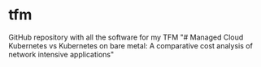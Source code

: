 # tfm
GitHub repository with all the software for my TFM "# Managed Cloud Kubernetes vs Kubernetes on bare metal: A comparative cost analysis of network intensive applications"
